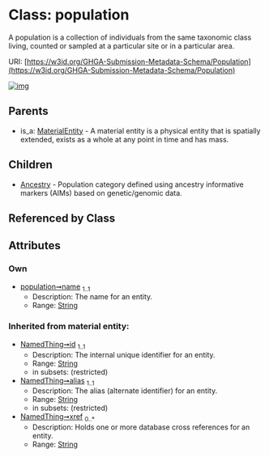 
# Class: population


A population is a collection of individuals from the same taxonomic class living, counted or sampled at a particular site or in a particular area.

URI: [https://w3id.org/GHGA-Submission-Metadata-Schema/Population](https://w3id.org/GHGA-Submission-Metadata-Schema/Population)


[![img](https://yuml.me/diagram/nofunky;dir:TB/class/[Population&#124;name:string;id(i):string;alias(i):string;xref(i):string%20*]^-[Ancestry],[MaterialEntity]^-[Population],[MaterialEntity],[Ancestry])](https://yuml.me/diagram/nofunky;dir:TB/class/[Population&#124;name:string;id(i):string;alias(i):string;xref(i):string%20*]^-[Ancestry],[MaterialEntity]^-[Population],[MaterialEntity],[Ancestry])

## Parents

 *  is_a: [MaterialEntity](MaterialEntity.md) - A material entity is a physical entity that is spatially extended, exists as a whole at any point in time and has mass.

## Children

 * [Ancestry](Ancestry.md) - Population category defined using ancestry informative markers (AIMs) based on genetic/genomic data.

## Referenced by Class


## Attributes


### Own

 * [population➞name](population_name.md)  <sub>1..1</sub>
     * Description: The name for an entity.
     * Range: [String](types/String.md)

### Inherited from material entity:

 * [NamedThing➞id](named_thing_id.md)  <sub>1..1</sub>
     * Description: The internal unique identifier for an entity.
     * Range: [String](types/String.md)
     * in subsets: (restricted)
 * [NamedThing➞alias](named_thing_alias.md)  <sub>1..1</sub>
     * Description: The alias (alternate identifier) for an entity.
     * Range: [String](types/String.md)
     * in subsets: (restricted)
 * [NamedThing➞xref](named_thing_xref.md)  <sub>0..\*</sub>
     * Description: Holds one or more database cross references for an entity.
     * Range: [String](types/String.md)
